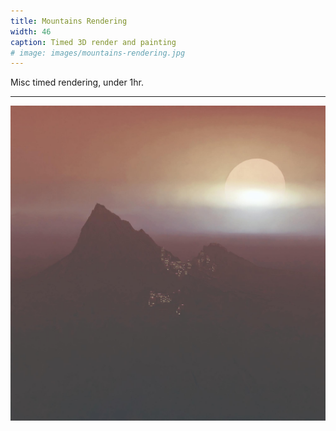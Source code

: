 ```yaml
---
title: Mountains Rendering
width: 46
caption: Timed 3D render and painting
# image: images/mountains-rendering.jpg
---
```


Misc timed rendering, under 1hr.

---

![](images/mountains-rendering.jpg)